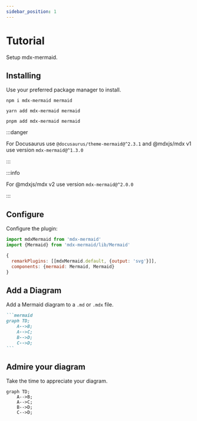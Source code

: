 ```yaml
---
sidebar_position: 1
---
```


# Tutorial

Setup mdx-mermaid.

## Installing

Use your preferred package manager to install.

```shell title=NPM
npm i mdx-mermaid mermaid
```

```shell title=Yarn
yarn add mdx-mermaid mermaid
```

```shell title=PNPM
pnpm add mdx-mermaid mermaid
```

:::danger

For Docusaurus use `@docusaurus/theme-mermaid@^2.3.1` and @mdxjs/mdx v1 use version `mdx-mermaid@^1.3.0`

:::

:::info

For @mdxjs/mdx v2 use version `mdx-mermaid@^2.0.0`

:::

## Configure

Configure the plugin:

```js
import mdxMermaid from 'mdx-mermaid'
import {Mermaid} from 'mdx-mermaid/lib/Mermaid'

{
  remarkPlugins: [[mdxMermaid.default, {output: 'svg'}]],
  components: {mermaid: Mermaid, Mermaid}
}
```

## Add a Diagram

Add a Mermaid diagram to a `.md` or `.mdx` file.

````md title="Example Mermaid diagram"
```mermaid
graph TD;
    A-->B;
    A-->C;
    B-->D;
    C-->D;
```
````

## Admire your diagram

Take the time to appreciate your diagram.

```mermaid
graph TD;
    A-->B;
    A-->C;
    B-->D;
    C-->D;
```

